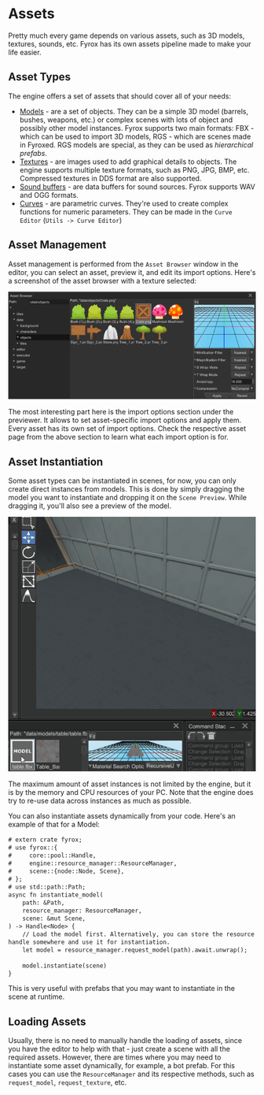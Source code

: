 # Assets

Pretty much every game depends on various assets, such as 3D models, textures, sounds, etc. Fyrox has its own 
assets pipeline made to make your life easier.

## Asset Types

The engine offers a set of assets that should cover all of your needs:

- [Models](../resources/model.md) - are a set of objects. They can be a simple 3D model (barrels, bushes, weapons, 
etc.) or complex scenes with lots of object and possibly other model instances. Fyrox supports two main formats:
FBX - which can be used to import 3D models, RGS - which are scenes made in Fyroxed. RGS models are special, as they can be 
used as _hierarchical prefabs_.
- [Textures](../resources/texture.md) - are images used to add graphical details to objects. The
engine supports multiple texture formats, such as PNG, JPG, BMP, etc. Compressed textures in DDS format are also supported.
- [Sound buffers](../resources/sound.md) - are data buffers for sound sources. Fyrox supports WAV and OGG formats. 
- [Curves](../resources/curve.md) - are parametric curves. They're used to create complex functions for numeric parameters.
They can be made in the `Curve Editor` (`Utils -> Curve Editor`)

## Asset Management

Asset management is performed from the `Asset Browser` window in the editor, you can select an asset, preview it, and edit
its import options. Here's a screenshot of the asset browser with a texture selected:

![asset browser](assets.png)

The most interesting part here is the import options section under the previewer. It allows to set asset-specific import options
and apply them. Every asset has its own set of import options. Check the respective asset page from the above section to learn
what each import option is for.

## Asset Instantiation

Some asset types can be instantiated in scenes, for now, you can only create direct instances from models. This
is done by simply dragging the model you want to instantiate and dropping it on the `Scene Preview`. While dragging it, you'll also see a preview of the model.

![preview](preview.gif)

The maximum amount of asset instances is not limited by the engine, but it is by the memory and CPU resources of your PC. 
Note that the engine does try to re-use data across instances as much as possible.

You can also instantiate assets dynamically from your code. Here's an example of that for a Model:

```rust,no_run,edition2018
# extern crate fyrox;
# use fyrox::{
#     core::pool::Handle,
#     engine::resource_manager::ResourceManager,
#     scene::{node::Node, Scene},
# };
# use std::path::Path;
async fn instantiate_model(
    path: &Path,
    resource_manager: ResourceManager,
    scene: &mut Scene,
) -> Handle<Node> {
    // Load the model first. Alternatively, you can store the resource handle somewhere and use it for instantiation.
    let model = resource_manager.request_model(path).await.unwrap();

    model.instantiate(scene)
}
```

This is very useful with prefabs that you may want to instantiate in the scene at runtime. 

## Loading Assets

Usually, there is no need to manually handle the loading of assets, since you have the editor to help with that - just create
a scene with all the required assets. However, there are times where you may need to instantiate some asset dynamically, for 
example, a bot prefab. For this cases you can use the `ResourceManager` and its respective methods, such as `request_model`, 
`request_texture`, etc.